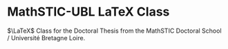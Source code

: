 # MathSTIC-UBL LaTeX Class
$\LaTeX$  Class for the Doctoral Thesis from the MathSTIC Doctoral School / Université Bretagne Loire.
